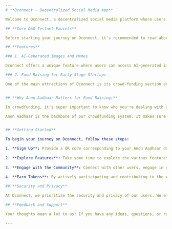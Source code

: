 ```yaml
---
# **Dconnect - Decentralized Social Media App**

Welcome to Dconnect, a decentralized social media platform where users can engage with each other, earn tokens, and participate in various activities. Before diving into the platform, it's essential to familiarize yourself with some core principles and features.

## **Core DAO Testnet Faucets**

Before starting your journey on Dconnect, it's recommended to read about some core DAO (Decentralized Autonomous Organization) faucets. These are essential components of our platform, ensuring transparency, fairness, and community governance. You can find more information about these faucets [here](https://scan.test.btcs.network/faucet).

## **Features**

### 1. AI-Generated Images and Memes

Dconnect offers a unique feature where users can access AI-generated images and memes to share with each other. Additionally, users can unleash their creativity by creating a playground within the platform. In this playground, users can stake their assets and potentially earn more tokens.

### 2. Fund Raising for Early-Stage Startups

One of the main attractions of Dconnect is its crowd-funding section dedicated to early-stage startups. Here, venture capitalists (VCs) and individuals alike can contribute to startup projects, helping them raise necessary funds for their growth and development.


## **Why Anon Aadhaar Matters for Fund Raising:**

In crowdfunding, it's super important to know who you're dealing with and to trust that they're legit. That's where Anon Aadhaar comes in. It's like a secret code that verifies people's identities without giving away their personal info.

Anon Aadhaar is the backbone of our crowdfunding system. It makes sure everyone involved is real and trustworthy. With Anon Aadhaar, you can be sure you're dealing with genuine folks, making crowdfunding safer and more transparent.


## **Getting Started**

To begin your journey on Dconnect, follow these steps:

1. **Sign Up**: Provide a QR code corresponding to your Anon Aadhaar during signup for secure and anonymous authentication.
   
2. **Explore Features**: Take some time to explore the various features offered by Dconnect, including AI-generated content and crowd-funding opportunities.
   
3. **Engage with the Community**: Connect with other users, engage in discussions, share content, and participate in activities within the platform.
   
4. **Earn Tokens**: By actively participating and contributing to the community, you can earn tokens.

## **Security and Privacy**

At Dconnect, we prioritize the security and privacy of our users. We employ robust encryption methods and adhere to strict privacy standards to ensure that your data remains safe and secure.

## **Feedback and Support**

Your thoughts mean a lot to us! If you have any ideas, questions, or run into any problems using Dconnect, please don't hesitate to get in touch with our support team. Your feedback helps us make Dconnect better for everyone.

--- 
```

